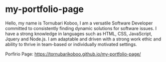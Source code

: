 # my-portfolio-page
Hello, my name is Tornubari Koboo, I am a versatile Software Developer committed to consistently finding dynamic solutions for software issues. I have a strong knowledge in languages such as HTML, CSS, JavaScript, Jquery and Node.js. I am adaptable and driven with a strong work ethic and ability to thrive in team-based or individually motivated settings.

Porfirio Page: https://tornubarikoboo.github.io/my-portfolio-page/